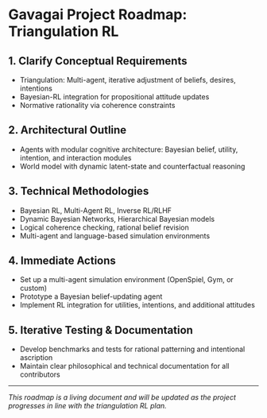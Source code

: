 # Gavagai Project Roadmap: Triangulation RL

## 1. Clarify Conceptual Requirements
- Triangulation: Multi-agent, iterative adjustment of beliefs, desires, intentions
- Bayesian-RL integration for propositional attitude updates
- Normative rationality via coherence constraints

## 2. Architectural Outline
- Agents with modular cognitive architecture: Bayesian belief, utility, intention, and interaction modules
- World model with dynamic latent-state and counterfactual reasoning

## 3. Technical Methodologies
- Bayesian RL, Multi-Agent RL, Inverse RL/RLHF
- Dynamic Bayesian Networks, Hierarchical Bayesian models
- Logical coherence checking, rational belief revision
- Multi-agent and language-based simulation environments

## 4. Immediate Actions
- Set up a multi-agent simulation environment (OpenSpiel, Gym, or custom)
- Prototype a Bayesian belief-updating agent
- Implement RL integration for utilities, intentions, and additional attitudes

## 5. Iterative Testing & Documentation
- Develop benchmarks and tests for rational patterning and intentional ascription
- Maintain clear philosophical and technical documentation for all contributors

---

*This roadmap is a living document and will be updated as the project progresses in line with the triangulation RL plan.*
